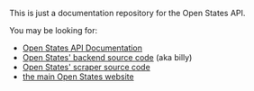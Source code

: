 This is just a documentation repository for the Open States API.

You may be looking for:

* [Open States API Documentation](http://sunlightlabs.github.com/openstates-api/)
* [Open States' backend source code](http://github.com/sunlightlabs/bill/) (aka billy)
* [Open States' scraper source code](http://github.com/sunlightlabs/openstates/)
* [the main Open States website](http://openstates.org)
